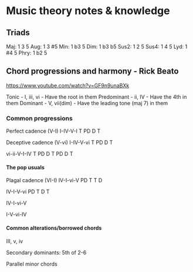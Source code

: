 # Music theory notes & knowledge

## Triads

Maj:  1  3  5
Aug:  1  3 #5
Min:  1 b3  5
Dim:  1 b3 b5
Sus2: 1  2  5
Sus4: 1  4  5
Lyd:  1 #4  5
Phry: 1 b2  5

## Chord progressions and harmony - Rick Beato

https://www.youtube.com/watch?v=GF9n9unaBXk

Tonic - I, iii, vi - Have the root in them
Predominant - ii, IV - Have the 4th in them
Dominant - V, vii(dim) - Have the leading tone (maj 7) in them

### Common progressions

Perfect cadence (V-I)
I-IV-V-I
T PD D T

Deceptive cadence (V-vi)
I-IV-V-vi
T PD D T

vi-ii-V-I-IV
T  PD D T PD D T

#### The pop usuals
Plagal cadence (VI-I)
IV-I-vi-V
PD T T  D

IV-I-V-vi
PD T D T

IV-I-vi-V

I-V-vi-IV

#### Common alterations/borrowed chords
III, v, iv

Secondary dominants: 5th of 2-6

Parallel minor chords
